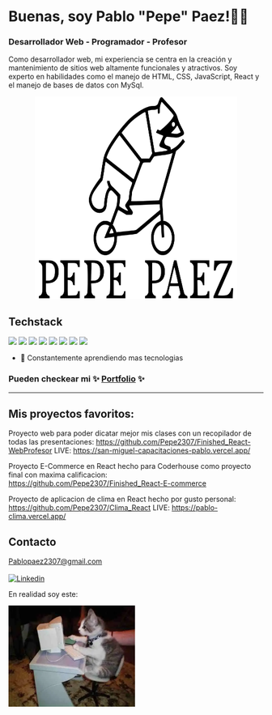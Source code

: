 # Buenas, soy Pablo "Pepe" Paez!👋🦝

### Desarrollador Web - Programador - Profesor


Como desarrollador web, mi experiencia se centra en la creación y mantenimiento de sitios web altamente funcionales y atractivos. Soy experto en habilidades como el manejo de HTML, CSS, JavaScript, React y el manejo de bases de datos con MySql.


<div align="center">
    <img src="./logo_centrado_perfecto.svg" width="400" height="400" alt="css-in-readme">
</div>

## Techstack
<img src = "https://img.icons8.com/color/2x/html-5.png" width="50px"/> <img src = "https://img.icons8.com/color/2x/css3.png" width="50px"/>
<img src = "https://img.icons8.com/color/2x/javascript.png" width="50px"/>
<img src = "https://img.icons8.com/fluency/2x/node-js.png" width="50px"/>
<img src = "https://img.icons8.com/plasticine/2x/react.png" width="50px"/>
<img src = "https://img.icons8.com/color/344/mysql-logo.png" width="50px"/>
<img src = "https://img.icons8.com/color/344/python--v1.png" width="50px"/>
<img src = "https://img.icons8.com/color/344/php" width="50px"/>


- 🌱 Constantemente aprendiendo mas tecnologias


### Pueden checkear mi ✨ [Portfolio](https://google.com/) ✨
<hr/>

## Mis proyectos favoritos:

Proyecto web para poder dicatar mejor mis clases con un recopilador de todas las presentaciones:
https://github.com/Pepe2307/Finished_React-WebProfesor LIVE: https://san-miguel-capacitaciones-pablo.vercel.app/

Proyecto E-Commerce en React hecho para Coderhouse como proyecto final con maxima calificacion:
https://github.com/Pepe2307/Finished_React-E-commerce

Proyecto de aplicacion de clima en React hecho por gusto personal:
https://github.com/Pepe2307/Clima_React LIVE: https://pablo-clima.vercel.app/

## Contacto

Pablopaez2307@gmail.com
<br/>
<br/>
[![Linkedin](https://img.shields.io/badge/LinkedIn-0077B5?style=for-the-badge&logo=linkedin&logoColor=white)](https://www.linkedin.com/in/pablo-paez-t/)

En realidad soy este:
<div>
    <img src="./cat.jpg" width="250" height="200" alt="css-in-readme">
</div>
  
 
